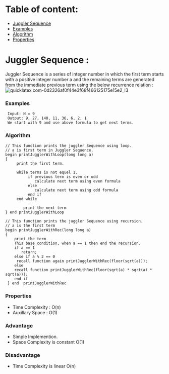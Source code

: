 #  Table of content:
  - [Juggler Sequence](#juggler-sequence)
  - [Examples](#examples)
  - [Algorithm](#algorithm)
  - [Properties](#properties)

# Juggler Sequence :
Juggler Sequence is a series of integer number in which the first term starts with a positive integer number a and the remaining terms are generated from the immediate previous term using the below recurrence relation : 
![quicklatex com-0d2326af0f44e3f68f466125175e15e2_l3](https://user-images.githubusercontent.com/31670657/161595243-073b5b74-a6d2-4370-b59c-af5cd96cd77f.svg)

### Examples
 ```
  Input: N = 9 
  Output: 9, 27, 140, 11, 36, 6, 2, 1 
  We start with 9 and use above formula to get next terms.

 ```

### Algorithm
```
// This function prints the juggler Sequence using loop.
// a is first term in Juggler Sequence.
begin printJugglerWithLoop(long long a)
{
     print the first term.

     while terms is not equel 1.
          if previous term is even or odd
             calculate next term using even formula
          else
             calculate next term using odd formula
          end if
     end while   

        print the next term
} end printJugglerWithLoop

// This function prints the juggler Sequence using recursion.
// a is the first term
begin printJugglerWithRec(long long a)
{
    print the term
    This base condition, when a == 1 then end the recursion.
    if a == 1 
       return;
    else if a % 2 == 0
     recall function again printJugglerWithRec(floor(sqrt(a)));
    else
    recall function printJugglerWithRec(floor(sqrt(a) * sqrt(a) * sqrt(a)));
    end if
 } end  printJugglerWithRec

```

### Properties
   - Time Complexity : O(n)
   - Auxillary Space : O(1)
### Advantage
   - Simple Implemention.
   - Space Complexity is constant O(1)
### Disadvantage
   - Time Complexity is linear O(n)